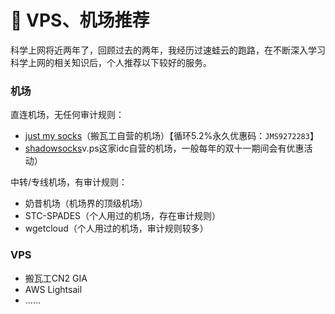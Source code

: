 # 🥳 VPS、机场推荐

科学上网将近两年了，回顾过去的两年，我经历过速蛙云的跑路，在不断深入学习科学上网的相关知识后，个人推荐以下较好的服务。

### 机场

直连机场，无任何审计规则：

* [just my socks](https://justmysocks.net/members/aff.php?aff=27074)（搬瓦工自营的机场）【循环5.2%永久优惠码：`JMS9272283`】
* [shadowsocks](https://portal.shadowsocks.au/aff.php?aff=67901)v.ps这家idc自营的机场，一般每年的双十一期间会有优惠活动）

中转/专线机场，有审计规则：

* 奶昔机场（机场界的顶级机场）
* STC-SPADES（个人用过的机场，存在审计规则）
* wgetcloud（个人用过的机场，审计规则较多）

### VPS

* 搬瓦工CN2 GIA
* AWS Lightsail
* ......
